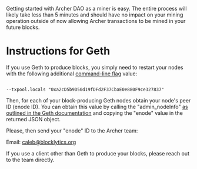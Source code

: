 Getting started with Archer DAO as a miner is easy.  The entire process will likely take less than 5 minutes and should have no impact on your mining operation outside of now allowing Archer transactions to be mined in your future blocks.

# Instructions for Geth 

If you use Geth to produce blocks, you simply need to restart your nodes with the following additional [command-line flag](https://geth.ethereum.org/docs/interface/command-line-options) value:

```

--txpool.locals "0xa2cD5b9D50d19fDFd2F37CbaE0e880F9ce327837"

```

Then, for each of your block-producing Geth nodes obtain your node's peer ID (enode ID).  You can obtain this value by calling the "admin_nodeInfo" [as outlined in the Geth documentation](https://geth.ethereum.org/docs/rpc/ns-admin#admin_nodeinfo) and copying the "enode" value in the returned JSON object.  

Please, then send your "enode" ID to the Archer team:

Email: caleb@blocklytics.org

If you use a client other than Geth to produce your blocks, please reach out to the team directly.
